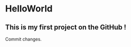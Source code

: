 # HelloWorld
This is my first project on the GitHub !
----------------------------------------
Commit changes.
